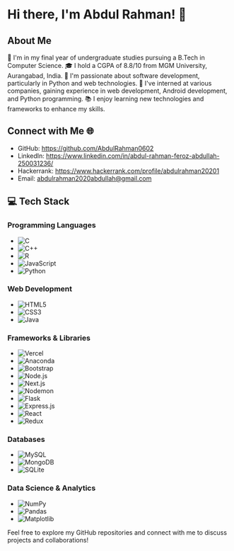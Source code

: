 # Hi there, I'm Abdul Rahman! 👋

## About Me
🔭 I'm in my final year of undergraduate studies pursuing a B.Tech in Computer Science.
🎓 I hold a CGPA of 8.8/10 from MGM University, Aurangabad, India.
🌱 I'm passionate about software development, particularly in Python and web technologies.
💼 I've interned at various companies, gaining experience in web development, Android development, and Python programming.
📚 I enjoy learning new technologies and frameworks to enhance my skills.

## Connect with Me 🌐
- GitHub: https://github.com/AbdulRahman0602
- LinkedIn: https://www.linkedin.com/in/abdul-rahman-feroz-abdullah-250031236/
- Hackerrank: https://www.hackerrank.com/profile/abdulrahman20201
- Email: abdulrahman2020abdullah@gmail.com

## 💻 Tech Stack

### Programming Languages
- ![C](https://img.shields.io/badge/-C-00599C?style=flat-square&logo=c&logoColor=white)
- ![C++](https://img.shields.io/badge/-C++-00599C?style=flat-square&logo=c%2B%2B&logoColor=white)
- ![R](https://img.shields.io/badge/-R-276DC3?style=flat-square&logo=r&logoColor=white)
- ![JavaScript](https://img.shields.io/badge/-JavaScript-F7DF1E?style=flat-square&logo=javascript&logoColor=black)
- ![Python](https://img.shields.io/badge/-Python-3776AB?style=flat-square&logo=python&logoColor=white)

### Web Development
- ![HTML5](https://img.shields.io/badge/-HTML5-E34F26?style=flat-square&logo=html5&logoColor=white)
- ![CSS3](https://img.shields.io/badge/-CSS3-1572B6?style=flat-square&logo=css3&logoColor=white)
- ![Java](https://img.shields.io/badge/-Java-007396?style=flat-square&logo=java&logoColor=white)

### Frameworks & Libraries
- ![Vercel](https://img.shields.io/badge/-Vercel-000000?style=flat-square&logo=vercel&logoColor=white)
- ![Anaconda](https://img.shields.io/badge/-Anaconda-44A833?style=flat-square&logo=anaconda&logoColor=white)
- ![Bootstrap](https://img.shields.io/badge/-Bootstrap-563D7C?style=flat-square&logo=bootstrap&logoColor=white)
- ![Node.js](https://img.shields.io/badge/-Node.js-339933?style=flat-square&logo=node.js&logoColor=white)
- ![Next.js](https://img.shields.io/badge/-Next.js-000000?style=flat-square&logo=next.js&logoColor=white)
- ![Nodemon](https://img.shields.io/badge/-Nodemon-76D04B?style=flat-square&logo=nodemon&logoColor=white)
- ![Flask](https://img.shields.io/badge/-Flask-000000?style=flat-square&logo=flask&logoColor=white)
- ![Express.js](https://img.shields.io/badge/-Express.js-000000?style=flat-square&logo=express&logoColor=white)
- ![React](https://img.shields.io/badge/-React-61DAFB?style=flat-square&logo=react&logoColor=white)
- ![Redux](https://img.shields.io/badge/-Redux-764ABC?style=flat-square&logo=redux&logoColor=white)

### Databases
- ![MySQL](https://img.shields.io/badge/-MySQL-4479A1?style=flat-square&logo=mysql&logoColor=white)
- ![MongoDB](https://img.shields.io/badge/-MongoDB-47A248?style=flat-square&logo=mongodb&logoColor=white)
- ![SQLite](https://img.shields.io/badge/-SQLite-003B57?style=flat-square&logo=sqlite&logoColor=white)

### Data Science & Analytics
- ![NumPy](https://img.shields.io/badge/-NumPy-013243?style=flat-square&logo=numpy&logoColor=white)
- ![Pandas](https://img.shields.io/badge/-Pandas-150458?style=flat-square&logo=pandas&logoColor=white)
- ![Matplotlib](https://img.shields.io/badge/-Matplotlib-3776AB?style=flat-square&logo=python&logoColor=white)

Feel free to explore my GitHub repositories and connect with me to discuss projects and collaborations!
